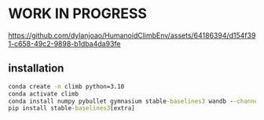 # WORK IN PROGRESS

https://github.com/dylanjoao/HumanoidClimbEnv/assets/64186394/d154f391-c658-49c2-9898-b1dba4da93fe

## installation

```cmd
conda create -n climb python=3.10
conda activate climb
conda install numpy pybullet gymnasium stable-baselines3 wandb --channel conda-forge
pip install stable-baselines3[extra]
```